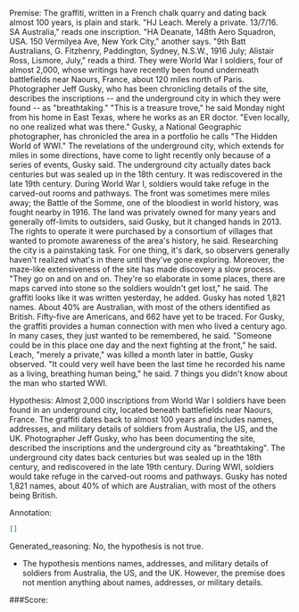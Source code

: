 
Premise:
The graffiti, written in a French chalk quarry and dating back almost 100 years, is plain and stark. "HJ Leach. Merely a private. 13/7/16. SA Australia," reads one inscription. "HA Deanate, 148th Aero Squadron, USA. 150 Vermilyea Ave, New York City," another says. "9th Batt Australians, G. Fitzhenry, Paddington, Sydney, N.S.W., 1916 July; Alistair Ross, Lismore, July," reads a third. They were World War I soldiers, four of almost 2,000, whose writings have recently been found underneath battlefields near Naours, France, about 120 miles north of Paris. Photographer Jeff Gusky, who has been chronicling details of the site, describes the inscriptions -- and the underground city in which they were found -- as "breathtaking." "This is a treasure trove," he said Monday night from his home in East Texas, where he works as an ER doctor. "Even locally, no one realized what was there." Gusky, a National Geographic photographer, has chronicled the area in a portfolio he calls "The Hidden World of WWI." The revelations of the underground city, which extends for miles in some directions, have come to light recently only because of a series of events, Gusky said. The underground city actually dates back centuries but was sealed up in the 18th century. It was rediscovered in the late 19th century. During World War I, soldiers would take refuge in the carved-out rooms and pathways. The front was sometimes mere miles away; the Battle of the Somme, one of the bloodiest in world history, was fought nearby in 1916. The land was privately owned for many years and generally off-limits to outsiders, said Gusky, but it changed hands in 2013. The rights to operate it were purchased by a consortium of villages that wanted to promote awareness of the area's history, he said. Researching the city is a painstaking task. For one thing, it's dark, so observers generally haven't realized what's in there until they've gone exploring. Moreover, the maze-like extensiveness of the site has made discovery a slow process. "They go on and on and on. They're so elaborate in some places, there are maps carved into stone so the soldiers wouldn't get lost," he said. The graffiti looks like it was written yesterday, he added. Gusky has noted 1,821 names. About 40% are Australian, with most of the others identified as British. Fifty-five are Americans, and 662 have yet to be traced. For Gusky, the graffiti provides a human connection with men who lived a century ago. In many cases, they just wanted to be remembered, he said. "Someone could be in this place one day and the next fighting at the front," he said. Leach, "merely a private," was killed a month later in battle, Gusky observed. "It could very well have been the last time he recorded his name as a living, breathing human being," he said. 7 things you didn't know about the man who started WWI.


Hypothesis:
Almost 2,000 inscriptions from World War I soldiers have been found in an underground city, located beneath battlefields near Naours, France. The graffiti dates back to almost 100 years and includes names, addresses, and military details of soldiers from Australia, the US, and the UK. Photographer Jeff Gusky, who has been documenting the site, described the inscriptions and the underground city as "breathtaking". The underground city dates back centuries but was sealed up in the 18th century, and rediscovered in the late 19th century. During WWI, soldiers would take refuge in the carved-out rooms and pathways. Gusky has noted 1,821 names, about 40% of which are Australian, with most of the others being British.

Annotation:
```json
[]
```

Generated_reasoning:
No, the hypothesis is not true. 
- The hypothesis mentions names, addresses, and military details of soldiers from Australia, the US, and the UK. However, the premise does not mention anything about names, addresses, or military details.

###Score:
